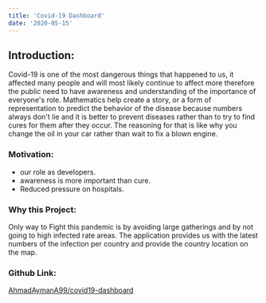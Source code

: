 ```yaml
---
title: 'Covid-19 Dashboard'
date: '2020-05-15'
---
```


## Introduction:
Covid-19 is one of the most dangerous things that happened to us, it affected many people and will most likely continue to affect more therefore the public need to have awareness and understanding of the importance of everyone's role. 
Mathematics help create a story, or a form of representation to predict the behavior of the disease because numbers always don't lie and it is better to prevent diseases rather than to try to find cures for them after they occur. The reasoning for that is like why you change the oil in your car rather than wait to fix a blown engine.

### Motivation:
-	our role as developers.
-	awareness is more important than cure.
-	Reduced pressure on hospitals.

### Why this Project:
Only way to Fight this pandemic is by avoiding large gatherings and by not going to high infected rate areas.
The application provides us with the latest numbers of the infection per country and provide the country location on the map.

### Github Link:
[AhmadAymanA99/covid19-dashboard](https://github.com/AhmadAymanA99/covid19-dashboard)